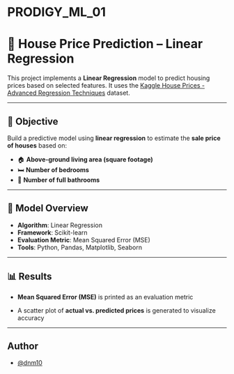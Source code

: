 # PRODIGY_ML_01
# 🏡 House Price Prediction – Linear Regression

This project implements a **Linear Regression** model to predict housing prices based on selected features. It uses the [Kaggle House Prices - Advanced Regression Techniques](https://www.kaggle.com/c/house-prices-advanced-regression-techniques/data) dataset.

---

## 📌 Objective

Build a predictive model using **linear regression** to estimate the **sale price of houses** based on:

- 🏠 **Above-ground living area (square footage)**
- 🛏️ **Number of bedrooms**
- 🛁 **Number of full bathrooms**

---

## 🧠 Model Overview

- **Algorithm**: Linear Regression
- **Framework**: Scikit-learn
- **Evaluation Metric**: Mean Squared Error (MSE)
- **Tools**: Python, Pandas, Matplotlib, Seaborn

---

## 📊 Results
- **Mean Squared Error (MSE)** is printed as an evaluation metric

- A scatter plot of **actual vs. predicted prices** is generated to visualize accuracy

---

## Author

- [@dnm10](https://github.com/dnm10)
